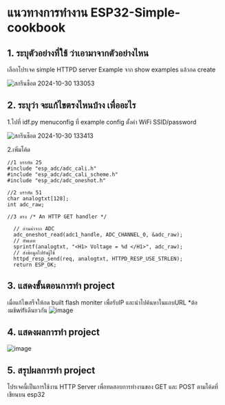 # แนวทางการทำงาน ESP32-Simple-cookbook

## 1. ระบุตัวอย่างที่ใช้ ว่าเอามาจากตัวอย่างไหน
เลือกโปรเจค simple HTTPD server Example จาก show examples แล้วกด create

![สกรีนช็อต 2024-10-30 133053](https://github.com/user-attachments/assets/c919b54a-183f-4fed-8f3e-4172237d31d1)

## 2. ระบุว่า จะแก้ไขตรงไหนบ้าง เพื่ออะไร
  1.ไปที่ idf.py menuconfig ที่ example config ตั้งค่า WiFi SSID/password
  
  ![สกรีนช็อต 2024-10-30 133413](https://github.com/user-attachments/assets/6f5c077d-8913-4f8c-a026-739967afbdd7)

  2.เพิ่มโค้ด
  ```
//1 บรรทัด 25
#include "esp_adc/adc_cali.h"
#include "esp_adc/adc_cali_scheme.h"
#include "esp_adc/adc_oneshot.h"

//2 บรรทัด 51
char analogtxt[128];
int adc_raw;

//3 ตรง /* An HTTP GET handler */

    // อ่านค่าจาก ADC
    adc_oneshot_read(adc1_handle, ADC_CHANNEL_0, &adc_raw);
    // อัพเดท
    sprintf(analogtxt, "<H1> Voltage = %d </H1>", adc_raw);
    // ส่งข้อมูลไปยังผู้ใช้
    httpd_resp_send(req, analogtxt, HTTPD_RESP_USE_STRLEN);
    return ESP_OK;
 ```

## 3. แสดงขั้นตอนการทำ project
  เมื่อแก้ไขเสร็จให้กด built flash moniter เพื่อรับIP และนำไปค้นหาในแถบURL
  *ต้องมช้wifiเดีนยวกัน
   ![image](https://github.com/user-attachments/assets/096b6486-8a4d-4332-b87c-2f021a07b407)

## 4. แสดงผลการทำ project
   ![image](https://github.com/user-attachments/assets/2fee0cb9-7b11-4edd-bd30-d4208de50e84)

## 5. สรุปผลการทำ project
โปรเจคนี้เป็นการใช้งาน HTTP Server เพื่อทดสอบการทำงานของ GET และ POST ตามโค้ดที่เขียนบน esp32

